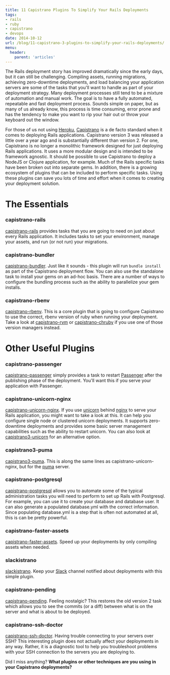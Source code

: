 ```yaml
---
title: 11 Capistrano Plugins To Simplify Your Rails Deployments
tags:
- rails
- ruby
- capistrano
- devops
date: 2014-10-12
url: /blog/11-capistrano-3-plugins-to-simplify-your-rails-deployments/
menu:
  header:
    parent: 'articles'
---
```


The Rails deployment story has improved dramatically since the early days, but it can still be challenging. Compiling assets, running migrations, achieving zero-downtime deployments, and load balancing your application servers are some of the tasks that you'll want to handle as part of your deployment strategy. Many deployment processes still tend to be a mixture of automation and manual work. The goal is to have a fully automated, repeatable and fast deployment process. Sounds simple on paper, but as many of us already know, this process is time consuming, error prone and has the tendency to make you want to rip your hair out or throw your keyboard out the window.

<!--more-->

For those of us not using [Heroku](https://www.heroku.com/), [Capistrano](http://capistranorb.com/) is a de facto standard when it comes to deploying Rails applications. Capistrano version 3 was released a little over a year ago and is substantially different than version 2. For one, Capistrano is no longer a monolithic framework designed for just deploying Rails applications. It uses a more modular design and is intended to be framework agnostic. It should be possible to use Capistrano to deploy a NodeJS or Clojure application, for example. Much of the Rails specific tasks have been broken out into separate gems. In addition, there is a growing ecosystem of plugins that can be included to perform specific tasks. Using these plugins can save you lots of time and effort when it comes to creating your deployment solution.

# The Essentials

### capistrano-rails

[capistrano-rails](https://github.com/capistrano/rails) provides tasks that you are going to need on just about every Rails application. It includes tasks to set your environment, manage your assets, and run (or not run) your migrations.

### capistrano-bundler

[capistrano-bundler](https://github.com/capistrano/bundler). Just like it sounds - this plugin will run `bundle install` as part of the Capistrano deployment flow. You can also use the standalone task to install your gems on an ad-hoc basis. There are a number of ways to configure the bundling process such as the ability to parallelize your gem installs.

### capistrano-rbenv

[capistrano-rbenv](https://github.com/capistrano/rbenv). This is a core plugin that is going to configure Capistrano to use the correct, rbenv version of ruby when running your deployment. Take a look at [capistrano-rvm](https://github.com/capistrano/rvm) or [capistrano-chruby](https://github.com/capistrano/chruby) if you use one of those version managers instead.

# Other Useful Plugins

### capistrano-passenger

[capistrano-passenger](https://github.com/capistrano/passenger) simply provides a task to restart [Passenger](https://www.phusionpassenger.com/) after the publishing phase of the deployment. You'll want this if you serve your application with Passenger.

### capistrano-unicorn-nginx

[capistrano-unicorn-nginx](https://github.com/capistrano-plugins/capistrano-unicorn-nginx). If you use [unicorn](http://unicorn.bogomips.org/) behind [nginx](http://nginx.com/) to serve your Rails application, you might want to take a look at this. It can help you configure single node or clustered unicorn deployments. It supports zero-downtime deployments and provides some basic server management capabilities such as the ability to restart unicorn. You can also look at  [capistrano3-unicorn](https://github.com/tablexi/capistrano3-unicorn) for an alternative option.

### capistrano3-puma

[capistrano3-puma](https://github.com/seuros/capistrano-puma). This is along the same lines as capistrano-unicorn-nginx, but for the [puma](http://puma.io/) server.

### capistrano-postgresql

[capistrano-postgresql](https://github.com/capistrano-plugins/capistrano-postgresql) allows you to automate some of the typical administration tasks you will need to perform to set up Rails with Postgresql. For example, you can use it to create your database and database user. It can also generate a populated database.yml with the correct information. Since populating database.yml is a step that is often not automated at all, this is can be pretty powerful.

### capistrano-faster-assets

[capistrano-faster-assets](https://github.com/capistrano-plugins/capistrano-faster-assets). Speed up your deployments by only compiling assets when needed.

### slackistrano

[slackistrano](https://github.com/supremegolf/slackistrano). Keep your [Slack](https://slack.com/) channel notified about deployments with this simple plugin.

### capistrano-pending

[capistrano-pending](https://github.com/a2ikm/capistrano-pending). Feeling nostalgic? This restores the old version 2 task which allows you to see the commits (or a diff) between what is on the server and what is about to be deployed.

### capistrano-ssh-doctor

[capistrano-ssh-doctor](https://github.com/capistrano-plugins/capistrano-ssh-doctor). Having trouble connecting to your servers over SSH? This interesting plugin does not actually affect your deployments in any way. Rather, it is a diagnostic tool to help you troubleshoot problems with your SSH connection to the servers you are deploying to.

Did I miss anything? **What plugins or other techniques are you using in your Capistrano deployments?**
